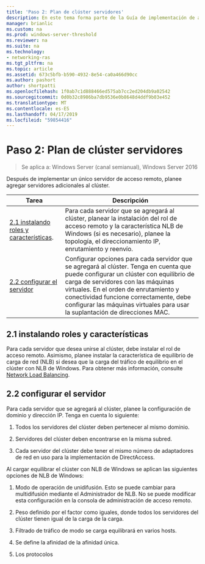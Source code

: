 ```yaml
---
title: 'Paso 2: Plan de clúster servidores'
description: En este tema forma parte de la Guía de implementación de acceso remoto en un clúster en Windows Server 2016.
manager: brianlic
ms.custom: na
ms.prod: windows-server-threshold
ms.reviewer: na
ms.suite: na
ms.technology:
- networking-ras
ms.tgt_pltfrm: na
ms.topic: article
ms.assetid: 673c5bfb-b590-4932-8e54-ca0a466d90cc
ms.author: pashort
author: shortpatti
ms.openlocfilehash: 1f0ab7c1d888466ed575ab7cc2ed204db9a02542
ms.sourcegitcommit: 0d0b32c8986ba7db9536e0b8648d4ddf9b03e452
ms.translationtype: MT
ms.contentlocale: es-ES
ms.lasthandoff: 04/17/2019
ms.locfileid: "59854416"
---
```

# <a name="step-2-plan-cluster-servers"></a>Paso 2: Plan de clúster servidores

>Se aplica a: Windows Server (canal semianual), Windows Server 2016

Después de implementar un único servidor de acceso remoto, planee agregar servidores adicionales al clúster.  
  
|Tarea|Descripción|  
|----|--------|  
|[2.1 instalando roles y características](#BKMK_Install).|Para cada servidor que se agregará al clúster, planear la instalación del rol de acceso remoto y la característica NLB de Windows (si es necesario), planee la topología, el direccionamiento IP, enrutamiento y reenvío.|  
|[2.2 configurar el servidor](#BKMK_Config)|Configurar opciones para cada servidor que se agregará al clúster. Tenga en cuenta que puede configurar un clúster con equilibrio de carga de servidores con las máquinas virtuales. En el orden de enrutamiento y conectividad funcione correctamente, debe configurar las máquinas virtuales para usar la suplantación de direcciones MAC.|  
  
## <a name="BKMK_Install"></a>2.1 instalando roles y características  
Para cada servidor que desea unirse al clúster, debe instalar el rol de acceso remoto. Asimismo, planee instalar la característica de equilibrio de carga de red (NLB) si desea que la carga del tráfico de equilibrio en el clúster con NLB de Windows. Para obtener más información, consulte [Network Load Balancing](https://technet.microsoft.com/windows-server-docs/networking/technologies/network-load-balancing).  
  
## <a name="BKMK_Config"></a>2.2 configurar el servidor  
Para cada servidor que se agregará al clúster, planee la configuración de dominio y dirección IP. Tenga en cuenta lo siguiente:  
  
1.  Todos los servidores del clúster deben pertenecer al mismo dominio.  
  
2.  Servidores del clúster deben encontrarse en la misma subred.  
  
3.  Cada servidor del clúster debe tener el mismo número de adaptadores de red en uso para la implementación de DirectAccess.  
  
Al cargar equilibrar el clúster con NLB de Windows se aplican las siguientes opciones de NLB de Windows:  
  
1.  Modo de operación de unidifusión. Esto se puede cambiar para multidifusión mediante el Administrador de NLB. No se puede modificar esta configuración en la consola de administración de acceso remoto.  
  
2.  Peso definido por el factor como iguales, donde todos los servidores del clúster tienen igual de la carga de la carga.  
  
3.  Filtrado de tráfico de modo se carga equilibrará en varios hosts.  
  
4.  Se define la afinidad de la afinidad única.  
  
5.  Los protocolos  

